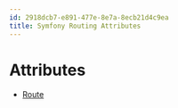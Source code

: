 ```yaml
---
id: 2918dcb7-e891-477e-8e7a-8ecb21d4c9ea
title: Symfony Routing Attributes
---
```


# Attributes

-   [Route](20201117105045-rout)

